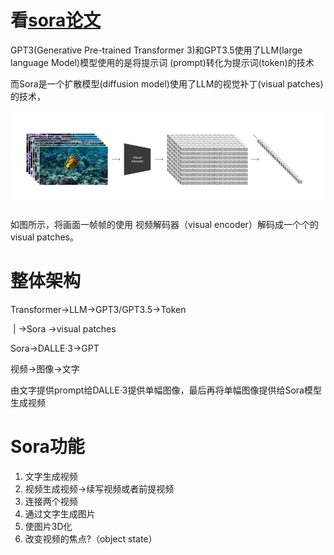 # 看[sora论文](https://openai.com/research/video-generation-models-as-world-simulators)

GPT3(Generative Pre-trained Transformer 3)和GPT3.5使用了LLM(large language Model)模型使用的是将提示词 (prompt)转化为提示词(token)的技术

 而Sora是一个扩散模型(diffusion model)使用了LLM的视觉补丁(visual patches)的技术，

![image-20240227174235814](image-20240227174235814.png)

如图所示，将画面一帧帧的使用 视频解码器（visual encoder）解码成一个个的visual patches。



# 整体架构

Transformer->LLM->GPT3/GPT3.5->Token

​			    |    ->Sora	       ->visual patches

Sora->DALLE·3->GPT

视频->图像->文字

由文字提供prompt给DALLE·3提供单幅图像，最后再将单幅图像提供给Sora模型生成视频



# Sora功能

1. 文字生成视频
2. 视频生成视频->续写视频或者前提视频
3. 连接两个视频
4. 通过文字生成图片
5. 使图片3D化
6. 改变视频的焦点?（object state）